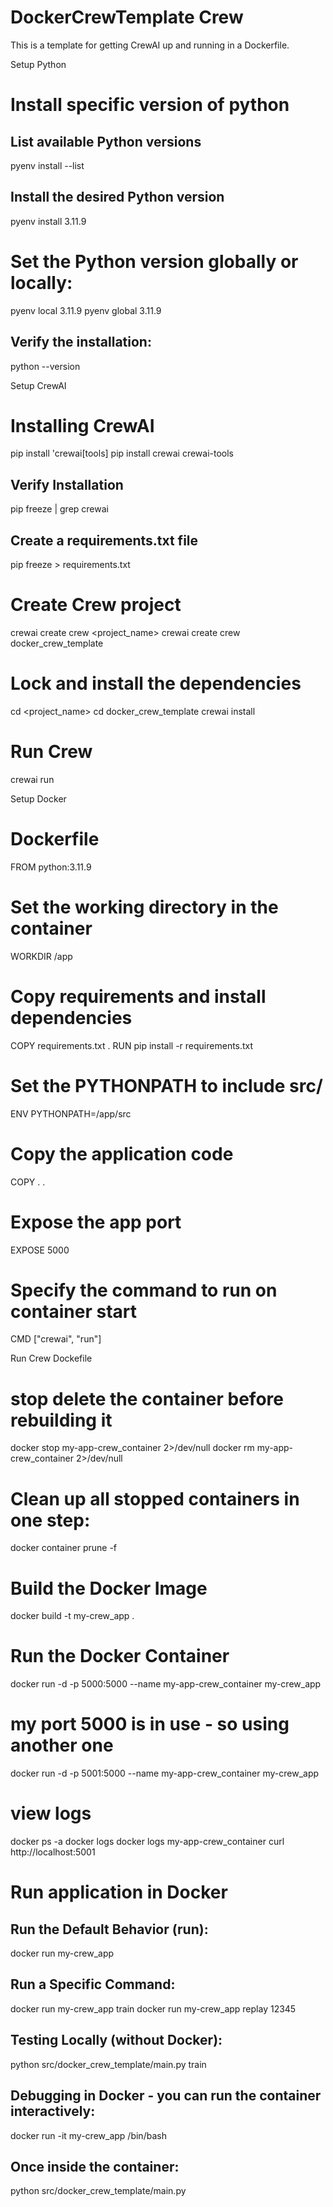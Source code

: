 # DockerCrewTemplate Crew

This is a template for getting CrewAI up and running in a Dockerfile.

Setup Python

# Install specific version of python
## List available Python versions
pyenv install --list 
## Install the desired Python version
pyenv install 3.11.9
# Set the Python version globally or locally:
pyenv local 3.11.9
pyenv global 3.11.9
## Verify the installation:
python --version

Setup CrewAI
# Installing CrewAI
pip install 'crewai[tools]
pip install crewai crewai-tools
## Verify Installation
pip freeze | grep crewai
## Create a requirements.txt file 
pip freeze > requirements.txt
# Create Crew project
crewai create crew <project_name>
crewai create crew docker_crew_template
# Lock and install the dependencies
cd <project_name>
cd docker_crew_template
crewai install
# Run Crew
crewai run

Setup Docker

# Dockerfile
FROM python:3.11.9
# Set the working directory in the container
WORKDIR /app
# Copy requirements and install dependencies
COPY requirements.txt .
RUN pip install -r requirements.txt
# Set the PYTHONPATH to include src/
ENV PYTHONPATH=/app/src
# Copy the application code
COPY . .
# Expose the app port
EXPOSE 5000
# Specify the command to run on container start
CMD ["crewai", "run"]

Run Crew Dockefile

# stop delete the container before rebuilding it
docker stop my-app-crew_container 2>/dev/null
docker rm my-app-crew_container 2>/dev/null
# Clean up all stopped containers in one step:
docker container prune -f
# Build the Docker Image
docker build -t my-crew_app .
# Run the Docker Container
docker run -d -p 5000:5000 --name my-app-crew_container my-crew_app
# my port 5000 is in use - so using another one
docker run -d -p 5001:5000 --name my-app-crew_container my-crew_app
# view logs
docker ps -a
docker logs <container-name-or-id>
docker logs my-app-crew_container
curl http://localhost:5001



# Run application in Docker

## Run the Default Behavior (run):
docker run my-crew_app

## Run a Specific Command:
docker run my-crew_app train
docker run my-crew_app replay 12345

## Testing Locally (without Docker):
python src/docker_crew_template/main.py train

## Debugging in Docker - you can run the container interactively:

docker run -it my-crew_app /bin/bash

## Once inside the container:
python src/docker_crew_template/main.py